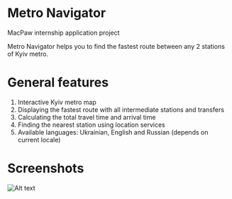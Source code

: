 # Metro Navigator

MacPaw internship application project

Metro Navigator helps you to find the fastest route between any 2 stations of Kyiv metro.

# General features
1) Interactive Kyiv metro map
2) Displaying the fastest route with all intermediate stations and transfers
3) Calculating the total travel time and arrival time
4) Finding the nearest station using location services
5) Available languages: Ukrainian, English and Russian (depends on current locale)

# Screenshots

![Alt text](https://lh3.googleusercontent.com/SGxh4PEE9_y65c1VUKNyFa7OL98gcaKRqE5JjfwbyLZGFoeXs1QY29-a014EMQO7p6qj4176M3S6sxM=w1870-h841)
